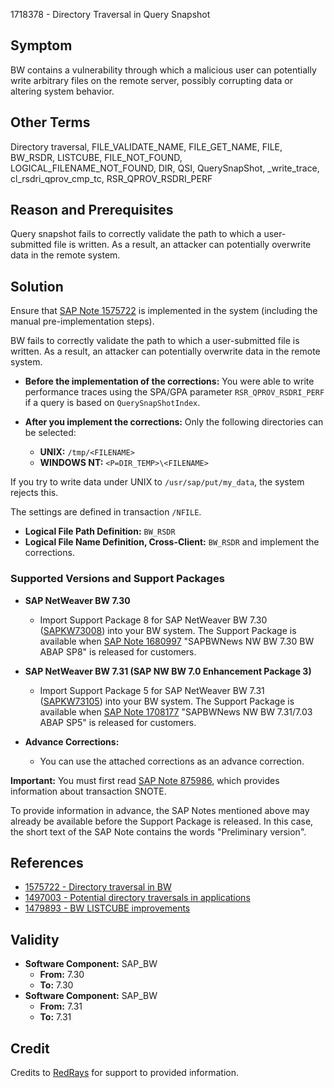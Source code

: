 1718378 - Directory Traversal in Query Snapshot

## Symptom

BW contains a vulnerability through which a malicious user can potentially write arbitrary files on the remote server, possibly corrupting data or altering system behavior.

## Other Terms

Directory traversal, FILE_VALIDATE_NAME, FILE_GET_NAME, FILE, BW_RSDR, LISTCUBE, FILE_NOT_FOUND, LOGICAL_FILENAME_NOT_FOUND, DIR, QSI, QuerySnapShot, _write_trace, cl_rsdri_qprov_cmp_tc, RSR_QPROV_RSDRI_PERF

## Reason and Prerequisites

Query snapshot fails to correctly validate the path to which a user-submitted file is written. As a result, an attacker can potentially overwrite data in the remote system.

## Solution

Ensure that [SAP Note 1575722](https://me.sap.com/notes/1575722) is implemented in the system (including the manual pre-implementation steps).

BW fails to correctly validate the path to which a user-submitted file is written. As a result, an attacker can potentially overwrite data in the remote system.

- **Before the implementation of the corrections:** You were able to write performance traces using the SPA/GPA parameter `RSR_QPROV_RSDRI_PERF` if a query is based on `QuerySnapShotIndex`.
  
- **After you implement the corrections:** Only the following directories can be selected:
  - **UNIX:** `/tmp/<FILENAME>`
  - **WINDOWS NT:** `<P=DIR_TEMP>\<FILENAME>`

If you try to write data under UNIX to `/usr/sap/put/my_data`, the system rejects this.

The settings are defined in transaction `/NFILE`.
- **Logical File Path Definition:** `BW_RSDR`
- **Logical File Name Definition, Cross-Client:** `BW_RSDR` and implement the corrections.

### Supported Versions and Support Packages

- **SAP NetWeaver BW 7.30**
  - Import Support Package 8 for SAP NetWeaver BW 7.30 ([SAPKW73008](https://me.sap.com/supportpackage/SAPKW73008)) into your BW system. The Support Package is available when [SAP Note 1680997](https://me.sap.com/notes/1680997) "SAPBWNews NW BW 7.30 BW ABAP SP8" is released for customers.

- **SAP NetWeaver BW 7.31 (SAP NW BW 7.0 Enhancement Package 3)**
  - Import Support Package 5 for SAP NetWeaver BW 7.31 ([SAPKW73105](https://me.sap.com/supportpackage/SAPKW73105)) into your BW system. The Support Package is available when [SAP Note 1708177](https://me.sap.com/notes/1708177) "SAPBWNews NW BW 7.31/7.03 ABAP SP5" is released for customers.

- **Advance Corrections:**
  - You can use the attached corrections as an advance correction.

**Important:** You must first read [SAP Note 875986](https://me.sap.com/notes/875986), which provides information about transaction SNOTE.

To provide information in advance, the SAP Notes mentioned above may already be available before the Support Package is released. In this case, the short text of the SAP Note contains the words "Preliminary version".

## References

- [1575722 - Directory traversal in BW](https://me.sap.com/notes/1575722)
- [1497003 - Potential directory traversals in applications](https://me.sap.com/notes/1497003)
- [1479893 - BW LISTCUBE improvements](https://me.sap.com/notes/1479893)

## Validity

- **Software Component:** SAP_BW
  - **From:** 7.30
  - **To:** 7.30
- **Software Component:** SAP_BW
  - **From:** 7.31
  - **To:** 7.31

## Credit

Credits to [RedRays](https://redrays.io) for support to provided information.